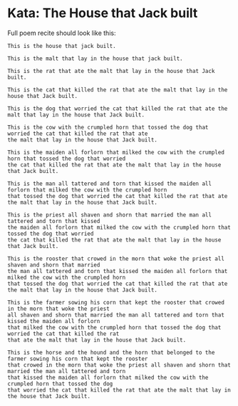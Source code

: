 # Kata: The House that Jack built

Full poem recite should look like this:

    This is the house that jack built.
     
    This is the malt that lay in the house that jack built.
     
    This is the rat that ate the malt that lay in the house that Jack built.
     
    This is the cat that killed the rat that ate the malt that lay in the house that Jack built.
     
    This is the dog that worried the cat that killed the rat that ate the malt that lay in the house that Jack built.
     
    This is the cow with the crumpled horn that tossed the dog that worried the cat that killed the rat that ate
    the malt that lay in the house that Jack built.
     
    This is the maiden all forlorn that milked the cow with the crumpled horn that tossed the dog that worried
    the cat that killed the rat that ate the malt that lay in the house that Jack built.
     
    This is the man all tattered and torn that kissed the maiden all forlorn that milked the cow with the crumpled horn
    that tossed the dog that worried the cat that killed the rat that ate the malt that lay in the house that Jack built.
     
    This is the priest all shaven and shorn that married the man all tattered and torn that kissed
    the maiden all forlorn that milked the cow with the crumpled horn that tossed the dog that worried
    the cat that killed the rat that ate the malt that lay in the house that Jack built.
     
    This is the rooster that crowed in the morn that woke the priest all shaven and shorn that married
    the man all tattered and torn that kissed the maiden all forlorn that milked the cow with the crumpled horn
    that tossed the dog that worried the cat that killed the rat that ate the malt that lay in the house that Jack built.
     
    This is the farmer sowing his corn that kept the rooster that crowed in the morn that woke the priest
    all shaven and shorn that married the man all tattered and torn that kissed the maiden all forlorn
    that milked the cow with the crumpled horn that tossed the dog that worried the cat that killed the rat
    that ate the malt that lay in the house that Jack built.
     
    This is the horse and the hound and the horn that belonged to the farmer sowing his corn that kept the rooster
    that crowed in the morn that woke the priest all shaven and shorn that married the man all tattered and torn
    that kissed the maiden all forlorn that milked the cow with the crumpled horn that tossed the dog
    that worried the cat that killed the rat that ate the malt that lay in the house that Jack built.



